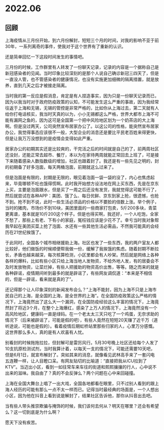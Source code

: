 # 2022.06

## 回顾

上海疫情从三月份开始，到六月份解封，短短三个月的时间，对我的影响不亚于前30年，一系列离奇的事件，使我对于这个世界有了重新的认识。

还是简单回忆一下这段时间发生的事情吧。

三月份的时候，工作群里有人转发了一份聊天记录，记录的内容是一个据称自己是新冠感染者的见闻。当时印象比较深刻的是那个人说自己确诊新冠三四天了，但是一直没人管，也不管感染者的健康情况，也没有实施更加细微的隔离措置，就是放养，直到几天之后才被接走隔离。

当时我的第一反应是假消息，肯定是有人捏造事实，因为只是一份聊天记录而已，因为以我当时对于政府防疫政策的认知，不可能发生这么严重的事故，因为我经常往返于上海和无锡，无锡的管控是非常严格的，比如你从上海过去，第二天就有人给你打电话核实，我当时天真的以为，小小无锡都这么严格，世界大都市上海不可能有漏网之鱼的，因为这可是全国第一个把中风险地区划为一个奶茶店的大上海啊。但是没过两天，公司突然宣布居家办公了。以这公司的性格，能突然宣布居家办公，我觉得事态应该很不一般，大型企业的消息还是要比平民老百姓来得更快，但是让我万万没想到的是疫情会变得如此严重。

居家办公的初期其实还是比较爽的，干完活之后的时间就是自己的了，前两周社区还没封，还能正常去超市、餐厅，本以为在家待两周就能正常回去上班了，可是接下来随着感染人数指数级的增加，社区也跟着封了。我还是有一些先见之明的，封的初期备了好多泡面，每天两桶泡面，前期就这么过来了。

但是泡面是有限的，封期是无限的，眼见着泡面一袋一袋的没了，内心也焦虑起来，毕竟哪顿不吃也饿得慌啊。此时我开始想方设法地在网上买东西，先是在京东上买，主要是泡面跟水，但是买了一周之后还没有发货，我就觉得这可能不行了，然后就尝试在各种APP：美团、饿了么、每日优鲜、京东到家上抢，很遗憾，也抢不到。抢不到不说，此时一些生活必须品的价格以不要脸的倍数上涨。举个例子，当时的猪肉，市场价不到10块，美团里面的一些商家打包卖，5斤200多块，青菜更离谱，基本就是10斤200这个样子。但是也得买啊，我还好，一个人吃饱，全家不愁了，那些上有老、下有小的家庭，冤枉钱应该是少花不了。幸亏当时我对象帮我早起在美团买菜上抢了泡面、水还有一些其他生活必需品，不然我可能真的会经历在21世纪挨饿了。

于此同时，全国各个城市相继援助上海。社区也发了一些东西，我的两户室友人都比较好，他们做饭的时候顺便帮我做一份，缓解了我挨饿的焦虑。随着封期不断拉长，矛盾也越来越深，每次核算检测，小区里都会有人吵架。然后就是网络上各种各样的爆料，比如有些小区只给上海当地人发物资，不给外地人发，有的居委会不及时发放物资，让菜烂掉，有些人把援助的物资高价出售，等等。随之而来的就是各种辟谣，疫情期间听到最多的就是辟谣了，有些网友调侃道：“本来是不相信的，但是一辟谣，看来就是真的了”。

还记得那个让人印象深刻的新闻发布会么？“上海不能封，因为上海不只是上海市民自己的上海，是全国的上海，是全世界的上海”。在全国防疫政策这么严格的情况下，上海竟然出了这么大一个漏洞，在全国防疫经验这么丰富的情况下，上海竟然封了将近3个月，在整个上海爆红，感染了上万人的情况下，上海竟然没有一个高风险地区，健康码一直是绿码。在一个老太太三天只吃了一个鸡蛋，无奈求助的情况下（后来被辟谣了，可能是假的吧），有些人竟然在短短20天赚了近千万（道听途说，可能也是假的）。看着疫情后期虹桥站里那些归家的人，心里万分感慨。这世界那么多人，真的是有人欢喜有人忧。

别看封的时候拖拖拉拉，但封解可是雷厉风行。5月30号晚上社区还给每个人发了10支抗原检测试剂，当时我算计着，以每天一支的情况下，可能还需要10天吧，但是6月1日，就宣布解封了。突如其来的消息，就像看见武林高手来了一套闪电五连鞭一样，让人目瞪口呆。有网友贴切的比喻道：“直接把我从ICU拉到了KTV”。当迈出小区，看到一如往常车来车往的街道和熙熙攘攘的行人，心中说不出来的滋味。我自由了？真的不会反弹么？两个问题在心中来回碰撞。

上海在全国大舞台上唱了一出大戏，全国各地都看在眼里，只不过别人看到的跟上海人经历的可能有那么一点不太一样而已。记得当时最经典的场面是，一个人想出小区，因为他在抖音上看到说是解封了，结果社区告诉他，那你从抖音出去吧。

当有些人带头推崇欺骗与掩饰的时候，我们该何去何从？明天在哪里？还会有希望么？这一切到底是为什么啊？

愿天下没有疾苦。
